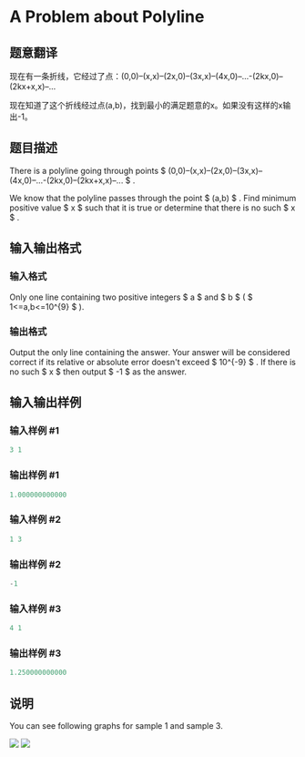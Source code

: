 # A Problem about Polyline

## 题意翻译

现在有一条折线，它经过了点：(0,0)–(x,x)–(2x,0)–(3x,x)–(4x,0)–...-(2kx,0)–(2kx+x,x)–...

现在知道了这个折线经过点(a,b)，找到最小的满足题意的x。如果没有这样的x输出-1。

## 题目描述

There is a polyline going through points $ (0,0)–(x,x)–(2x,0)–(3x,x)–(4x,0)–...-(2kx,0)–(2kx+x,x)–... $ .

We know that the polyline passes through the point $ (a,b) $ . Find minimum positive value $ x $ such that it is true or determine that there is no such $ x $ .

## 输入输出格式

### 输入格式

Only one line containing two positive integers $ a $ and $ b $ ( $ 1<=a,b<=10^{9} $ ).

### 输出格式

Output the only line containing the answer. Your answer will be considered correct if its relative or absolute error doesn't exceed $ 10^{-9} $ . If there is no such $ x $ then output $ -1 $ as the answer.

## 输入输出样例

### 输入样例 #1

```cpp
3 1

```
### 输出样例 #1

```cpp
1.000000000000

```
### 输入样例 #2

```cpp
1 3

```
### 输出样例 #2

```cpp
-1

```
### 输入样例 #3

```cpp
4 1

```
### 输出样例 #3

```cpp
1.250000000000

```
## 说明

You can see following graphs for sample 1 and sample 3.

![](https://cdn.luogu.com.cn/upload/vjudge_pic/CF578A/abf33c2e979ad11f626e45babf5d2a8a224a3964.png) ![](https://cdn.luogu.com.cn/upload/vjudge_pic/CF578A/567201d8db120e4f8136d5be265b91eca027e0d4.png)

